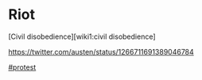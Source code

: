 # Riot

[Civil disobedience][wiki1:civil disobedience]

https://twitter.com/austen/status/1266711691389046784

[#protest](#protest)
